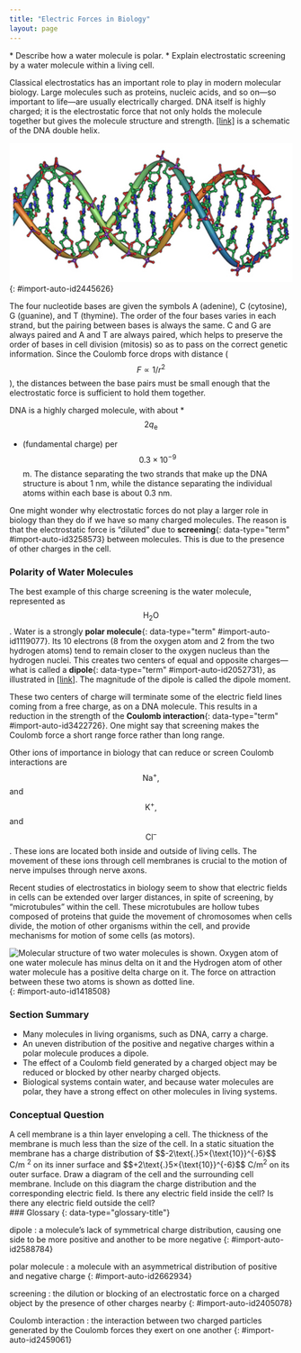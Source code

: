 ```yaml
---
title: "Electric Forces in Biology"
layout: page
---
```



<div data-type="abstract" markdown="1">
* Describe how a water molecule is polar.
* Explain electrostatic screening by a water molecule within a living cell.

</div>

Classical electrostatics has an important role to play in modern molecular biology. Large molecules such as proteins, nucleic acids, and so on—so important to life—are usually electrically charged. DNA itself is highly charged; it is the electrostatic force that not only holds the molecule together but gives the molecule structure and strength. [\[link\]](#import-auto-id2445626) is a schematic of the DNA double helix.

 ![A double-helical D N A structure is shown in the figure.](../resources/Figure_19_06_02a.jpg "DNA is a highly charged molecule. The DNA double helix shows the two coiled strands each containing a row of nitrogenous bases, which &#x201C;code&#x201D; the genetic information needed by a living organism. The strands are connected by bonds between pairs of bases. While pairing combinations between certain bases are fixed (C-G and A-T), the sequence of nucleotides in the strand varies. (credit: Jerome Walker)"){: #import-auto-id2445626}

The four nucleotide bases are given the symbols A (adenine), C (cytosine), G (guanine), and T (thymine). The order of the four bases varies in each strand, but the pairing between bases is always the same. C and G are always paired and A and T are always paired, which helps to preserve the order of bases in cell division (mitosis) so as to pass on the correct genetic information. Since the Coulomb force drops with distance ($$F\propto 1/{r}^{2}$$
), the distances between the base pairs must be small enough that the electrostatic force is sufficient to hold them together.

DNA is a highly charged molecule, with about *$$2{q}_{\text{e}}$$
* (fundamental charge) per $$0\text{.}3×{\text{10}}^{-9}$$
 m. The distance separating the two strands that make up the DNA structure is about 1 nm, while the distance separating the individual atoms within each base is about 0.3 nm.

One might wonder why electrostatic forces do not play a larger role in biology than they do if we have so many charged molecules. The reason is that the electrostatic force is “diluted” due to **screening**{: data-type="term" #import-auto-id3258573} between molecules. This is due to the presence of other charges in the cell.

### Polarity of Water Molecules

The best example of this charge screening is the water molecule, represented as $${\text{H}}_{2}\text{O}$$
. Water is a strongly **polar molecule**{: data-type="term" #import-auto-id1119077}. Its 10 electrons (8 from the oxygen atom and 2 from the two hydrogen atoms) tend to remain closer to the oxygen nucleus than the hydrogen nuclei. This creates two centers of equal and opposite charges—what is called a **dipole**{: data-type="term" #import-auto-id2052731}, as illustrated in [\[link\]](#import-auto-id1418508). The magnitude of the dipole is called the dipole moment.

These two centers of charge will terminate some of the electric field lines coming from a free charge, as on a DNA molecule. This results in a reduction in the strength of the **Coulomb interaction**{: data-type="term" #import-auto-id3422726}. One might say that screening makes the Coulomb force a short range force rather than long range.

Other ions of importance in biology that can reduce or screen Coulomb interactions are $${\text{Na}}^{+}\text{,}$$
 and $${\text{K}}^{+}\text{,}$$
 and $${\text{Cl}}^{–}$$
. These ions are located both inside and outside of living cells. The movement of these ions through cell membranes is crucial to the motion of nerve impulses through nerve axons.

Recent studies of electrostatics in biology seem to show that electric fields in cells can be extended over larger distances, in spite of screening, by “microtubules” within the cell. These microtubules are hollow tubes composed of proteins that guide the movement of chromosomes when cells divide, the motion of other organisms within the cell, and provide mechanisms for motion of some cells (as motors).

 ![Molecular structure of two water molecules is shown. Oxygen atom of one water molecule has minus delta on it and the Hydrogen atom of other water molecule has a positive delta charge on it. The force on attraction between these two atoms is shown as dotted line.](../resources/Figure_19_06_03a.jpg "This schematic shows water (H2O) as a polar molecule. Unequal sharing of electrons between the oxygen (O) and hydrogen (H) atoms leads to a net separation of positive and negative charge&#x2014;forming a dipole. The symbols &#x3B4;&#x2212; size 12{&#x3B4; rSup { size 8{ - {}} } } {} and &#x3B4;+ size 12{&#x3B4; rSup { size 8{+{}} } } {} indicate that the oxygen side of the H2O molecule tends to be more negative, while the hydrogen ends tend to be more positive. This leads to an attraction of opposite charges between molecules."){: #import-auto-id1418508}

### Section Summary

* Many molecules in living organisms, such as DNA, carry a charge.
* An uneven distribution of the positive and negative charges within a polar molecule produces a dipole.
* The effect of a Coulomb field generated by a charged object may be reduced or blocked by other nearby charged objects.
* Biological systems contain water, and because water molecules are polar, they have a strong effect on other molecules in living systems.

### Conceptual Question

<div data-type="exercise" data-element-type="conceptual-questions">
<div data-type="problem" markdown="1">
A cell membrane is a thin layer enveloping a cell. The thickness of the membrane is much less than the size of the cell. In a static situation the membrane has a charge distribution of $$-2\text{.}5×{\text{10}}^{-6}$$
C/m <sup>2</sup> on its inner surface and $$+2\text{.}5×{\text{10}}^{-6}$$
 C/m<sup>2</sup> on its outer surface. Draw a diagram of the cell and the surrounding cell membrane. Include on this diagram the charge distribution and the corresponding electric field. Is there any electric field inside the cell? Is there any electric field outside the cell?

</div>
</div>

<div data-type="glossary" markdown="1">
### Glossary
{: data-type="glossary-title"}

dipole
: a molecule’s lack of symmetrical charge distribution, causing one side to be more positive and another to be more negative
{: #import-auto-id2588784}

polar molecule
: a molecule with an asymmetrical distribution of positive and negative charge
{: #import-auto-id2662934}

screening
: the dilution or blocking of an electrostatic force on a charged object by the presence of other charges nearby
{: #import-auto-id2405078}

Coulomb interaction
: the interaction between two charged particles generated by the Coulomb forces they exert on one another
{: #import-auto-id2459061}

</div>
